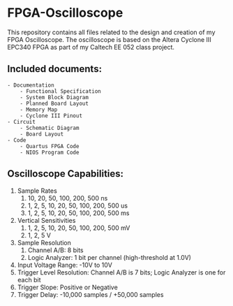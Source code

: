 FPGA-Oscilloscope
=================

This repository contains all files related to the design and creation of my FPGA Oscilloscope.
The oscilloscope is based on the Altera Cyclone III EPC340 FPGA as part of my Caltech EE 052 class project.

Included documents:
-------------------
    - Documentation
        - Functional Specification
        - System Block Diagram
        - Planned Board Layout
        - Memory Map
        - Cyclone III Pinout
    - Circuit
        - Schematic Diagram
        - Board Layout
    - Code
        - Quartus FPGA Code
        - NIOS Program Code

Oscilloscope Capabilities:
--------------------------
 1. Sample Rates
    1. 10, 20, 50, 100, 200, 500 ns
    2. 1, 2, 5, 10, 20, 50, 100, 200, 500 us
    3. 1, 2, 5, 10, 20, 50, 100, 200, 500 ms
 1. Vertical Sensitivities
    1. 1, 2, 5, 10, 20, 50, 100, 200, 500 mV
    1. 1, 2, 5 V
 1. Sample Resolution
    1. Channel A/B: 8 bits
    1. Logic Analyzer: 1 bit per channel (high-threshold at 1.0V)
 1. Input Voltage Range: -10V to 10V
 1. Trigger Level Resolution: Channel A/B is 7 bits; Logic Analyzer is one for each bit
 1. Trigger Slope: Positive or Negative
 1. Trigger Delay: -10,000 samples / +50,000 samples

